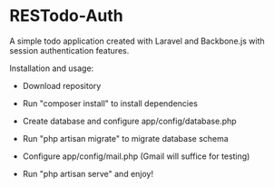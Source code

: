 RESTodo-Auth
=======

A simple todo application created with Laravel and Backbone.js with session authentication features.

Installation and usage: 

+ Download repository 

+ Run "composer install" to install dependencies

+ Create database and configure app/config/database.php

+ Run "php artisan migrate" to migrate database schema

+ Configure app/config/mail.php (Gmail will suffice for testing)

+ Run "php artisan serve" and enjoy!